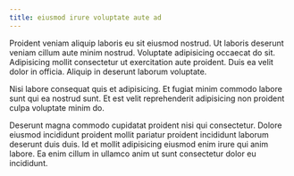 ```yaml
---
title: eiusmod irure voluptate aute ad
---
```


Proident veniam aliquip laboris eu sit eiusmod nostrud. Ut laboris deserunt veniam cillum aute minim nostrud. Voluptate adipisicing occaecat do sit. Adipisicing mollit consectetur ut exercitation aute proident. Duis ea velit dolor in officia. Aliquip in deserunt laborum voluptate.

Nisi labore consequat quis et adipisicing. Et fugiat minim commodo labore sunt qui ea nostrud sunt. Et est velit reprehenderit adipisicing non proident culpa voluptate minim do.

Deserunt magna commodo cupidatat proident nisi qui consectetur. Dolore eiusmod incididunt proident mollit pariatur proident incididunt laborum deserunt duis duis. Id et mollit adipisicing eiusmod enim irure qui anim labore. Ea enim cillum in ullamco anim ut sunt consectetur dolor eu incididunt.